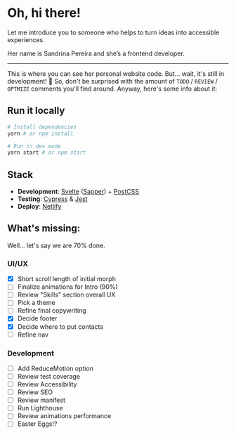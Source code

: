 # Oh, hi there!

Let me introduce you to someone who helps to turn ideas into accessible experiences.

Her name is Sandrina Pereira and she’s a frontend developer.

----

This is where you can see her personal website code. But... wait, it's still in development! 🚧 So, don't be surprised with the amount of `TODO` / `REVIEW` / `OPTMIZE` comments you'll find around. Anyway, here's some info about it:

## Run it locally
```bash
# Install dependencies
yarn # or npm install

# Run in dev mode
yarn start # or npm start
```

## Stack
- **Development**: [Svelte](https://svelte.dev/) ([Sapper](https://sapper.svelte.dev/)) + [PostCSS](https://postcss.org/)
- **Testing**: [Cypress](https://www.cypress.io/) & [Jest](https://jestjs.io/)
- **Deploy**: [Netlify](https://www.netlify.com/)

## What's missing:
Well... let's say we are 70% done.

### UI/UX
- [x] Short scroll length of initial morph
- [ ] Finalize animations for Intro (90%)
- [ ] Review "Skills" section overall UX
- [ ] Pick a theme
- [ ] Refine final copywriting
- [x] Decide footer
- [x] Decide where to put contacts
- [ ] Refine nav

### Development
- [ ] Add ReduceMotion option
- [ ] Review test coverage
- [ ] Review Accessibility
- [ ] Review SEO
- [ ] Review manifest
- [ ] Run Lighthouse
- [ ] Review animations performance
- [ ] Easter Eggs!?